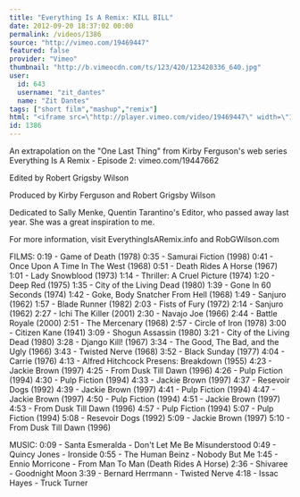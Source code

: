 ```yaml
---
title: "Everything Is A Remix: KILL BILL"
date: 2012-09-20 18:37:02 00:00
permalink: /videos/1386
source: "http://vimeo.com/19469447"
featured: false
provider: "Vimeo"
thumbnail: "http://b.vimeocdn.com/ts/123/420/123420336_640.jpg"
user:
  id: 643
  username: "zit_dantes"
  name: "Zit Dantes"
tags: ["short film","mashup","remix"]
html: "<iframe src=\"http://player.vimeo.com/video/19469447\" width=\"1280\" height=\"720\" frameborder=\"0\" webkitAllowFullScreen mozallowfullscreen allowFullScreen></iframe>"
id: 1386
---
```


An extrapolation on the "One Last Thing" from Kirby Ferguson's web series Everything Is A Remix - Episode 2: vimeo.com/19447662

Edited by Robert Grigsby Wilson

Produced by Kirby Ferguson and Robert Grigsby Wilson

Dedicated to Sally Menke, Quentin Tarantino's Editor, who passed away last year. She was a great inspiration to me.

For more information, visit
EverythingIsARemix.info
and
RobGWilson.com

FILMS:
0:19 - Game of Death (1978)
0:35 - Samurai Fiction (1998)
0:41 - Once Upon A Time In The West (1968)
0:51 - Death Rides A Horse (1967)
1:01 - Lady Snowblood (1973)
1:14 - Thriller: A Cruel Picture (1974)
1:20 - Deep Red (1975)
1:35 - City of the Living Dead (1980)
1:39 - Gone In 60 Seconds (1974)
1:42 - Goke, Body Snatcher From Hell (1968)
1:49 - Sanjuro (1962)
1:57 - Blade Runner (1982)
2:03 - Fists of Fury (1972)
2:14 - Sanjuro (1962)
2:27 - Ichi The Killer (2001)
2:30 - Navajo Joe (1966)
2:44 - Battle Royale (2000)
2:51 - The Mercenary (1968)
2:57 - Circle of Iron (1978)
3:00 - Citizen Kane (1941)
3:09 - Shogun Assassin (1980)
3:21 - City of the Living Dead (1980)
3:28 - Django Kill! (1967)
3:34 - The Good, The Bad, and the Ugly (1966)
3:43 - Twisted Nerve (1968)
3:52 - Black Sunday (1977)
4:04 - Carrie (1976)
4:13 - Alfred Hitchcock Presens: Breakdown (1955)
4:23 - Jackie Brown (1997)
4:25 - From Dusk Till Dawn (1996)
4:26 - Pulp Fiction (1994)
4:30 - Pulp Fiction (1994)
4:33 - Jackie Brown (1997)
4:37 - Resevoir Dogs (1992)
4:39 - Jackie Brown (1997)
4:41 - Pulp Fiction (1994)
4:47 - Jackie Brown (1997)
4:50 - Pulp Fiction (1994)
4:51 - Jackie Brown (1997)
4:53 - From Dusk Till Dawn (1996)
4:57 - Pulp Fiction (1994)
5:07 - Pulp Fiction (1994)
5:08 - Resevoir Dogs (1992)
5:09 - Jackie Brown (1997)
5:10 - From Dusk Till Dawn (1996)

MUSIC:
0:09 - Santa Esmeralda - Don't Let Me Be Misunderstood
0:49 - Quincy Jones - Ironside
0:55 - The Human Beinz - Nobody But Me
1:45 - Ennio Morricone - From Man To Man (Death Rides A Horse)
2:36 - Shivaree - Goodnight Moon
3:39 - Bernard Herrmann - Twisted Nerve
4:18 - Issac Hayes - Truck Turner